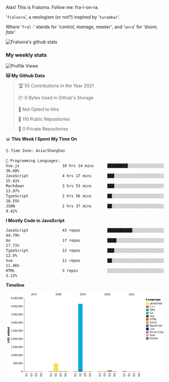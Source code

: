 Alas! This is Fralonra. Follow me: fra-l-on-ra.

'`fralonra`', a neologism (or not?) inspired by '`turambar`'.

Where '`fral-`' stands for *'control, manage, master'*, and '`onra`' for *'doom, fate'*.

![Fralonra's github stats](https://github-readme-stats.vercel.app/api?username=fralonra)

### My weekly stats

<!--START_SECTION:waka-->
![Profile Views](http://img.shields.io/badge/Profile%20Views-20-blue)

**🐱 My Github Data** 

> 🏆 55 Contributions in the Year 2021
 > 
> 📦 0 Bytes Used in Github's Storage 
 > 
> 🚫 Not Opted to Hire
 > 
> 📜 110 Public Repositories 
 > 
> 🔑 0 Private Repositories  
 > 
📊 **This Week I Spent My Time On** 

```text
⌚︎ Time Zone: Asia/Shanghai

💬 Programming Languages: 
Vue.js                   10 hrs 14 mins      █████████░░░░░░░░░░░░░░░░   36.68% 
JavaScript               4 hrs 17 mins       ███░░░░░░░░░░░░░░░░░░░░░░   15.41% 
Markdown                 3 hrs 53 mins       ███░░░░░░░░░░░░░░░░░░░░░░   13.97% 
TypeScript               2 hrs 56 mins       ██░░░░░░░░░░░░░░░░░░░░░░░   10.55% 
JSON                     2 hrs 37 mins       ██░░░░░░░░░░░░░░░░░░░░░░░   9.42%

```

**I Mostly Code in JavaScript** 

```text
JavaScript               43 repos            ███████████░░░░░░░░░░░░░░   44.79% 
Go                       17 repos            ████░░░░░░░░░░░░░░░░░░░░░   17.71% 
TypeScript               12 repos            ███░░░░░░░░░░░░░░░░░░░░░░   12.5% 
Vue                      11 repos            ██░░░░░░░░░░░░░░░░░░░░░░░   11.46% 
HTML                     3 repos             ░░░░░░░░░░░░░░░░░░░░░░░░░   3.12%

```


**Timeline**

![Chart not found](https://raw.githubusercontent.com/fralonra/fralonra/master/charts/bar_graph.png) 


<!--END_SECTION:waka-->
